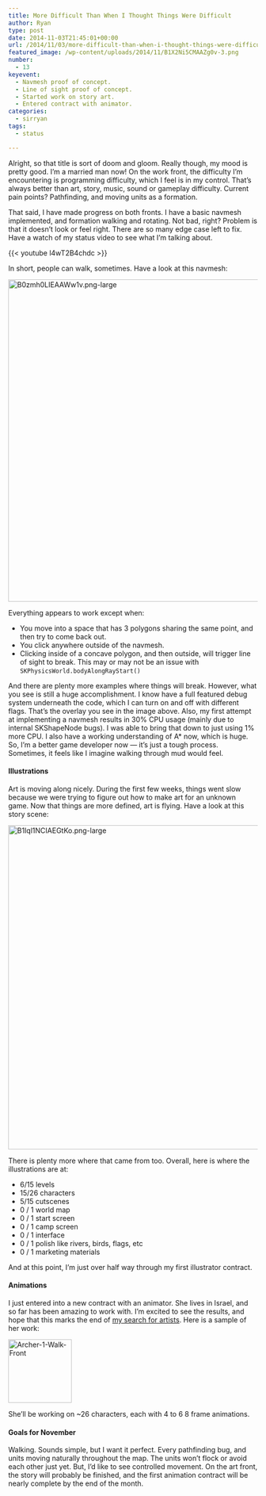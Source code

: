 ```yaml
---
title: More Difficult Than When I Thought Things Were Difficult
author: Ryan
type: post
date: 2014-11-03T21:45:01+00:00
url: /2014/11/03/more-difficult-than-when-i-thought-things-were-difficult/
featured_image: /wp-content/uploads/2014/11/B1X2Ni5CMAAZg0v-3.png
number:
  - 13
keyevent:
  - Navmesh proof of concept.
  - Line of sight proof of concept.
  - Started work on story art.
  - Entered contract with animator.
categories:
  - sirryan
tags:
  - status

---
```

Alright, so that title is sort of doom and gloom. Really though, my mood is pretty good. I&#8217;m a married man now! On the work front, the difficulty I&#8217;m encountering is programming difficulty, which I feel is in my control. That&#8217;s always better than art, story, music, sound or gameplay difficulty. Current pain points? Pathfinding, and moving units as a formation.

<!--more-->

That said, I have made progress on both fronts. I have a basic navmesh implemented, and formation walking and rotating. Not bad, right? Problem is that it doesn&#8217;t look or feel right. There are so many edge case left to fix. Have a watch of my status video to see what I&#8217;m talking about.

{{< youtube l4wT2B4chdc >}}

In short, people can walk, sometimes. Have a look at this navmesh:

<div class="inlineimg">
  <img class="alignnone size-full wp-image-1415" src="http://localhost:8888/wp-content/uploads/2014/11/B0zmh0LIEAAWw1v-2.png-large-2.png" alt="B0zmh0LIEAAWw1v.png-large" width="650" />
</div>

Everything appears to work except when:

  * You move into a space that has 3 polygons sharing the same point, and then try to come back out.
  * You click anywhere outside of the navmesh.
  * Clicking inside of a concave polygon, and then outside, will trigger line of sight to break. This may or may not be an issue with `SKPhysicsWorld.bodyAlongRayStart()`

And there are plenty more examples where things will break. However, what you see is still a huge accomplishment. I know have a full featured debug system underneath the code, which I can turn on and off with different flags. That&#8217;s the overlay you see in the image above. Also, my first attempt at implementing a navmesh results in 30% CPU usage (mainly due to internal SKShapeNode bugs). I was able to bring that down to just using 1% more CPU. I also have a working understanding of A* now, which is huge. So, I&#8217;m a better game developer now &#8212; it&#8217;s just a tough process. Sometimes, it feels like I imagine walking through mud would feel.

#### Illustrations

Art is moving along nicely. During the first few weeks, things went slow because we were trying to figure out how to make art for an unknown game. Now that things are more defined, art is flying. Have a look at this story scene:

<div class="inlineimg">
  <img class="alignnone size-full wp-image-1420" src="http://localhost:8888/wp-content/uploads/2014/11/B1Iql1NCIAEGtKo-2.png-large-2.png" alt="B1Iql1NCIAEGtKo.png-large" width="662" height="654" srcset="http://localhost:8888/wp-content/uploads/2014/11/B1Iql1NCIAEGtKo-2.png-large-2.png 662w, http://localhost:8888/wp-content/uploads/2014/11/B1Iql1NCIAEGtKo-2.png-large-2-300x296.png 300w, http://localhost:8888/wp-content/uploads/2014/11/B1Iql1NCIAEGtKo-2.png-large-2-100x100.png 100w" sizes="(max-width: 662px) 100vw, 662px" />
</div>

There is plenty more where that came from too. Overall, here is where the illustrations are at:

  * 6/15 levels
  * 15/26 characters
  * 5/15 cutscenes
  * 0 / 1 world map
  * 0 / 1 start screen
  * 0 / 1 camp screen
  * 0 / 1 interface
  * 0 / 1 polish like rivers, birds, flags, etc
  * 0 / 1 marketing materials

<div>
  And at this point, I&#8217;m just over half way through my first illustrator contract.
</div>

#### Animations

I just entered into a new contract with an animator. She lives in Israel, and so far has been amazing to work with. I&#8217;m excited to see the results, and hope that this marks the end of <a href="http://battleofbrothers.com/sirryan/my-experiences-hiring-an-artist-part-2" target="_blank">my search for artists</a>. Here is a sample of her work:

<div class="inlineimg">
  <img class="alignnone size-full wp-image-1395" src="http://localhost:8888/wp-content/uploads/2014/11/Archer-1-Walk-Front-2.gif" alt="Archer-1-Walk-Front" width="128" height="128" srcset="http://localhost:8888/wp-content/uploads/2014/11/Archer-1-Walk-Front-2.gif 128w, http://localhost:8888/wp-content/uploads/2014/11/Archer-1-Walk-Front-2-100x100.gif 100w" sizes="(max-width: 128px) 100vw, 128px" />
</div>

She&#8217;ll be working on ~26 characters, each with 4 to 6 8 frame animations.

#### Goals for November

Walking. Sounds simple, but I want it perfect. Every pathfinding bug, and units moving naturally throughout the map. The units won&#8217;t flock or avoid each other just yet. But, I&#8217;d like to see controlled movement. On the art front, the story will probably be finished, and the first animation contract will be nearly complete by the end of the month.